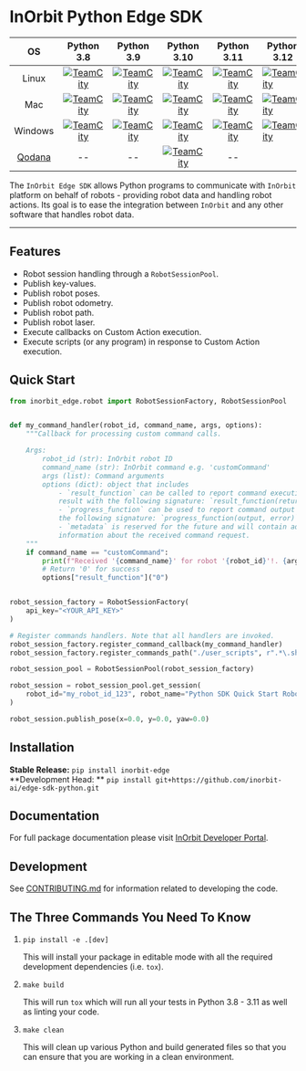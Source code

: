 # InOrbit Python Edge SDK

|                     OS                      |                                                                                                                                                                  Python 3.8                                                                                                                                                                   |                                                                                                                                                                  Python 3.9                                                                                                                                                                   |                                                                                                                                                                   Python 3.10                                                                                                                                                                   |                                                                                                                                                                   Python 3.11                                                                                                                                                                   | Python 3.12                                                                                                                                                                                                                                                                                                                                     |
|:-------------------------------------------:|:---------------------------------------------------------------------------------------------------------------------------------------------------------------------------------------------------------------------------------------------------------------------------------------------------------------------------------------------:|:---------------------------------------------------------------------------------------------------------------------------------------------------------------------------------------------------------------------------------------------------------------------------------------------------------------------------------------------:|:-----------------------------------------------------------------------------------------------------------------------------------------------------------------------------------------------------------------------------------------------------------------------------------------------------------------------------------------------:|:-----------------------------------------------------------------------------------------------------------------------------------------------------------------------------------------------------------------------------------------------------------------------------------------------------------------------------------------------:|-------------------------------------------------------------------------------------------------------------------------------------------------------------------------------------------------------------------------------------------------------------------------------------------------------------------------------------------------|
|                    Linux                    |   [![TeamCity](https://inorbit.teamcity.com/app/rest/builds/buildType:id:Engineering_Development_DeveloperPortal_EdgeSdkPython_LinuxPython38QualityCheck/statusIcon.svg)](https://inorbit.teamcity.com/buildConfiguration/Engineering_Development_DeveloperPortal_EdgeSdkPython_LinuxPython38QualityCheck?branch=%3Cdefault%3E&mode=builds)   |   [![TeamCity](https://inorbit.teamcity.com/app/rest/builds/buildType:id:Engineering_Development_DeveloperPortal_EdgeSdkPython_LinuxPython39QualityCheck/statusIcon.svg)](https://inorbit.teamcity.com/buildConfiguration/Engineering_Development_DeveloperPortal_EdgeSdkPython_LinuxPython39QualityCheck?branch=%3Cdefault%3E&mode=builds)   |   [![TeamCity](https://inorbit.teamcity.com/app/rest/builds/buildType:id:Engineering_Development_DeveloperPortal_EdgeSdkPython_LinuxPython310QualityCheck/statusIcon.svg)](https://inorbit.teamcity.com/buildConfiguration/Engineering_Development_DeveloperPortal_EdgeSdkPython_LinuxPython310QualityCheck?branch=%3Cdefault%3E&mode=builds)   |   [![TeamCity](https://inorbit.teamcity.com/app/rest/builds/buildType:id:Engineering_Development_DeveloperPortal_EdgeSdkPython_LinuxPython311QualityCheck/statusIcon.svg)](https://inorbit.teamcity.com/buildConfiguration/Engineering_Development_DeveloperPortal_EdgeSdkPython_LinuxPython311QualityCheck?branch=%3Cdefault%3E&mode=builds)   | [![TeamCity](https://inorbit.teamcity.com/app/rest/builds/buildType:id:Engineering_Development_DeveloperPortal_EdgeSdkPython_LinuxPython312QualityCheck/statusIcon.svg)](https://inorbit.teamcity.com/buildConfiguration/Engineering_Development_DeveloperPortal_EdgeSdkPython_LinuxPython312QualityCheck?branch=%3Cdefault%3E&mode=builds)     |
|                     Mac                     |     [![TeamCity](https://inorbit.teamcity.com/app/rest/builds/buildType:id:Engineering_Development_DeveloperPortal_EdgeSdkPython_MacPython38QualityCheck/statusIcon.svg)](https://inorbit.teamcity.com/buildConfiguration/Engineering_Development_DeveloperPortal_EdgeSdkPython_MacPython38QualityCheck?branch=%3Cdefault%3E&mode=builds)     |     [![TeamCity](https://inorbit.teamcity.com/app/rest/builds/buildType:id:Engineering_Development_DeveloperPortal_EdgeSdkPython_MacPython39QualityCheck/statusIcon.svg)](https://inorbit.teamcity.com/buildConfiguration/Engineering_Development_DeveloperPortal_EdgeSdkPython_MacPython39QualityCheck?branch=%3Cdefault%3E&mode=builds)     |     [![TeamCity](https://inorbit.teamcity.com/app/rest/builds/buildType:id:Engineering_Development_DeveloperPortal_EdgeSdkPython_MacPython310QualityCheck/statusIcon.svg)](https://inorbit.teamcity.com/buildConfiguration/Engineering_Development_DeveloperPortal_EdgeSdkPython_MacPython310QualityCheck?branch=%3Cdefault%3E&mode=builds)     |     [![TeamCity](https://inorbit.teamcity.com/app/rest/builds/buildType:id:Engineering_Development_DeveloperPortal_EdgeSdkPython_MacPython311QualityCheck/statusIcon.svg)](https://inorbit.teamcity.com/buildConfiguration/Engineering_Development_DeveloperPortal_EdgeSdkPython_MacPython311QualityCheck?branch=%3Cdefault%3E&mode=builds)     | [![TeamCity](https://inorbit.teamcity.com/app/rest/builds/buildType:id:Engineering_Development_DeveloperPortal_EdgeSdkPython_MacPython312QualityCheck/statusIcon.svg)](https://inorbit.teamcity.com/buildConfiguration/Engineering_Development_DeveloperPortal_EdgeSdkPython_MacPython312QualityCheck?branch=%3Cdefault%3E&mode=builds)         |
|                   Windows                   | [![TeamCity](https://inorbit.teamcity.com/app/rest/builds/buildType:id:Engineering_Development_DeveloperPortal_EdgeSdkPython_WindowsPython38QualityCheck/statusIcon.svg)](https://inorbit.teamcity.com/buildConfiguration/Engineering_Development_DeveloperPortal_EdgeSdkPython_WindowsPython38QualityCheck?branch=%3Cdefault%3E&mode=builds) | [![TeamCity](https://inorbit.teamcity.com/app/rest/builds/buildType:id:Engineering_Development_DeveloperPortal_EdgeSdkPython_WindowsPython39QualityCheck/statusIcon.svg)](https://inorbit.teamcity.com/buildConfiguration/Engineering_Development_DeveloperPortal_EdgeSdkPython_WindowsPython39QualityCheck?branch=%3Cdefault%3E&mode=builds) | [![TeamCity](https://inorbit.teamcity.com/app/rest/builds/buildType:id:Engineering_Development_DeveloperPortal_EdgeSdkPython_WindowsPython310QualityCheck/statusIcon.svg)](https://inorbit.teamcity.com/buildConfiguration/Engineering_Development_DeveloperPortal_EdgeSdkPython_WindowsPython310QualityCheck?branch=%3Cdefault%3E&mode=builds) | [![TeamCity](https://inorbit.teamcity.com/app/rest/builds/buildType:id:Engineering_Development_DeveloperPortal_EdgeSdkPython_WindowsPython311QualityCheck/statusIcon.svg)](https://inorbit.teamcity.com/buildConfiguration/Engineering_Development_DeveloperPortal_EdgeSdkPython_WindowsPython311QualityCheck?branch=%3Cdefault%3E&mode=builds) | [![TeamCity](https://inorbit.teamcity.com/app/rest/builds/buildType:id:Engineering_Development_DeveloperPortal_EdgeSdkPython_WindowsPython312QualityCheck/statusIcon.svg)](https://inorbit.teamcity.com/buildConfiguration/Engineering_Development_DeveloperPortal_EdgeSdkPython_WindowsPython312QualityCheck?branch=%3Cdefault%3E&mode=builds) |
| [Qodana](https://www.jetbrains.com/qodana/) |                                                                                                                                                                      --                                                                                                                                                                       |                                                                                                                                                                      --                                                                                                                                                                       |     [![TeamCity](https://inorbit.teamcity.com/app/rest/builds/buildType:id:Engineering_Development_DeveloperPortal_EdgeSdkPython_QodanaLinuxQualityRunner/statusIcon.svg)](https://inorbit.teamcity.com/buildConfiguration/Engineering_Development_DeveloperPortal_EdgeSdkPython_QodanaLinuxQualityRunner?branch=%3Cdefault%3E&mode=builds)     |                                                                                                                                                                       --                                                                                                                                                                        |                                                                                                                                                                                                                                                                                                                                                 |

The `InOrbit Edge SDK` allows Python programs to communicate with `InOrbit`
platform on behalf of robots - providing robot data and handling robot actions.
Its goal is to ease the integration between `InOrbit` and any other software
that handles robot data.

---

## Features

- Robot session handling through a `RobotSessionPool`.
- Publish key-values.
- Publish robot poses.
- Publish robot odometry.
- Publish robot path.
- Publish robot laser.
- Execute callbacks on Custom Action execution.
- Execute scripts (or any program) in response to Custom Action execution.

## Quick Start

```python
from inorbit_edge.robot import RobotSessionFactory, RobotSessionPool


def my_command_handler(robot_id, command_name, args, options):
    """Callback for processing custom command calls.

    Args:
        robot_id (str): InOrbit robot ID
        command_name (str): InOrbit command e.g. 'customCommand'
        args (list): Command arguments
        options (dict): object that includes
            - `result_function` can be called to report command execution
            result with the following signature: `result_function(return_code)`
            - `progress_function` can be used to report command output with
            the following signature: `progress_function(output, error)`
            - `metadata` is reserved for the future and will contain additional
            information about the received command request.
    """
    if command_name == "customCommand":
        print(f"Received '{command_name}' for robot '{robot_id}'!. {args}")
        # Return '0' for success
        options["result_function"]("0")


robot_session_factory = RobotSessionFactory(
    api_key="<YOUR_API_KEY>"
)

# Register commands handlers. Note that all handlers are invoked.
robot_session_factory.register_command_callback(my_command_handler)
robot_session_factory.register_commands_path("./user_scripts", r".*\.sh")

robot_session_pool = RobotSessionPool(robot_session_factory)

robot_session = robot_session_pool.get_session(
    robot_id="my_robot_id_123", robot_name="Python SDK Quick Start Robot"
)

robot_session.publish_pose(x=0.0, y=0.0, yaw=0.0)
```

## Installation

**Stable Release:** `pip install inorbit-edge`<br>
**Development Head:
** `pip install git+https://github.com/inorbit-ai/edge-sdk-python.git`

## Documentation

For full package documentation please
visit [InOrbit Developer Portal](https://developer.inorbit.ai/docs?hsLang=en#edge-sdk).

## Development

See [CONTRIBUTING.md](CONTRIBUTING.md) for information related to developing
the code.

## The Three Commands You Need To Know

1. `pip install -e .[dev]`

   This will install your package in editable mode with all the required
   development dependencies (i.e. `tox`).

2. `make build`

   This will run `tox` which will run all your tests in Python 3.8 - 3.11 as
   well as linting your code.

3. `make clean`

   This will clean up various Python and build generated files so that you can
   ensure that you are working in a clean environment.
